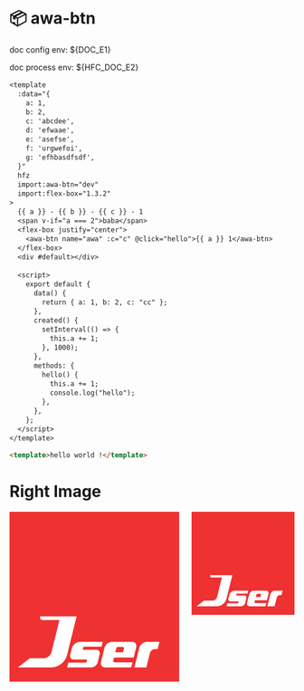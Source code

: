 # :package: awa-btn

doc config env: ${DOC_E1}

doc process env: ${HFC_DOC_E2}

```vue render
<template
  :data="{
    a: 1,
    b: 2,
    c: 'abcdee',
    d: 'efwaae',
    e: 'asefse',
    f: 'urgwefoi',
    g: 'efhbasdfsdf',
  }"
  hfz
  import:awa-btn="dev"
  import:flex-box="1.3.2"
>
  {{ a }} - {{ b }} - {{ c }} - 1
  <span v-if="a === 2">baba</span>
  <flex-box justify="center">
    <awa-btn name="awa" :c="c" @click="hello">{{ a }} 1</awa-btn>
  </flex-box>
  <div #default></div>

  <script>
    export default {
      data() {
        return { a: 1, b: 2, c: "cc" };
      },
      created() {
        setInterval(() => {
          this.a += 1;
        }, 1000);
      },
      methods: {
        hello() {
          this.a += 1;
          console.log("hello");
        },
      },
    };
  </script>
</template>
```

```html
<template>hello world !</template>
```

# Right Image

<img src="./src/jser-logo.png" width="182" align="right" />

![logo](./src/jser-logo.png)

